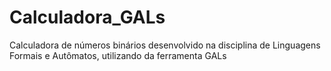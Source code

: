 # Calculadora_GALs
Calculadora de números binários desenvolvido na disciplina de Linguagens Formais e Autômatos, utilizando da ferramenta GALs

